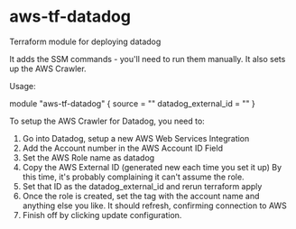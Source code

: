 # aws-tf-datadog
Terraform module for deploying datadog

It adds the SSM commands - you'll need to run them manually. 
It also sets up the AWS Crawler.

Usage:

module "aws-tf-datadog" {
  source              = ""
  datadog_external_id = ""
}

To setup the AWS Crawler for Datadog, you need to: 

1. Go into Datadog, setup a new AWS Web Services Integration
2. Add the Account number in the AWS Account ID Field
3. Set the AWS Role name as datadog
4. Copy the AWS External ID (generated new each time you set it up)
   By this time, it's probably complaining it can't assume the role. 
5. Set that ID as the datadog_external_id and rerun terraform apply
6. Once the role is created, set the tag with the account name and anything else you like. It should refresh, confirming connection to AWS
7. Finish off by clicking update configuration. 
